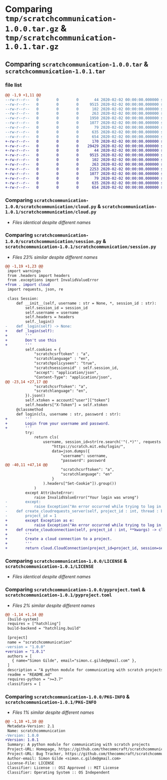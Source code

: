 # Comparing `tmp/scratchcommunication-1.0.0.tar.gz` & `tmp/scratchcommunication-1.0.1.tar.gz`

## Comparing `scratchcommunication-1.0.0.tar` & `scratchcommunication-1.0.1.tar`

### file list

```diff
@@ -1,9 +1,11 @@
--rw-r--r--   0        0        0       44 2020-02-02 00:00:00.000000 scratchcommunication-1.0.0/scratchcommunication/__init__.py
--rw-r--r--   0        0        0     9515 2020-02-02 00:00:00.000000 scratchcommunication-1.0.0/scratchcommunication/cloud.py
--rw-r--r--   0        0        0      102 2020-02-02 00:00:00.000000 scratchcommunication-1.0.0/scratchcommunication/exceptions.py
--rw-r--r--   0        0        0      263 2020-02-02 00:00:00.000000 scratchcommunication-1.0.0/scratchcommunication/headers.py
--rw-r--r--   0        0        0     1950 2020-02-02 00:00:00.000000 scratchcommunication-1.0.0/scratchcommunication/session.py
--rw-r--r--   0        0        0     1077 2020-02-02 00:00:00.000000 scratchcommunication-1.0.0/LICENSE
--rw-r--r--   0        0        0       79 2020-02-02 00:00:00.000000 scratchcommunication-1.0.0/README.md
--rw-r--r--   0        0        0      635 2020-02-02 00:00:00.000000 scratchcommunication-1.0.0/pyproject.toml
--rw-r--r--   0        0        0      654 2020-02-02 00:00:00.000000 scratchcommunication-1.0.0/PKG-INFO
+-rw-r--r--   0        0        0      170 2020-02-02 00:00:00.000000 scratchcommunication-1.0.1/Pipfile
+-rw-r--r--   0        0        0    29429 2020-02-02 00:00:00.000000 scratchcommunication-1.0.1/Pipfile.lock
+-rw-r--r--   0        0        0       44 2020-02-02 00:00:00.000000 scratchcommunication-1.0.1/scratchcommunication/__init__.py
+-rw-r--r--   0        0        0     9515 2020-02-02 00:00:00.000000 scratchcommunication-1.0.1/scratchcommunication/cloud.py
+-rw-r--r--   0        0        0      102 2020-02-02 00:00:00.000000 scratchcommunication-1.0.1/scratchcommunication/exceptions.py
+-rw-r--r--   0        0        0      263 2020-02-02 00:00:00.000000 scratchcommunication-1.0.1/scratchcommunication/headers.py
+-rw-r--r--   0        0        0     2253 2020-02-02 00:00:00.000000 scratchcommunication-1.0.1/scratchcommunication/session.py
+-rw-r--r--   0        0        0     1077 2020-02-02 00:00:00.000000 scratchcommunication-1.0.1/LICENSE
+-rw-r--r--   0        0        0       79 2020-02-02 00:00:00.000000 scratchcommunication-1.0.1/README.md
+-rw-r--r--   0        0        0      635 2020-02-02 00:00:00.000000 scratchcommunication-1.0.1/pyproject.toml
+-rw-r--r--   0        0        0      654 2020-02-02 00:00:00.000000 scratchcommunication-1.0.1/PKG-INFO
```

### Comparing `scratchcommunication-1.0.0/scratchcommunication/cloud.py` & `scratchcommunication-1.0.1/scratchcommunication/cloud.py`

 * *Files identical despite different names*

### Comparing `scratchcommunication-1.0.0/scratchcommunication/session.py` & `scratchcommunication-1.0.1/scratchcommunication/session.py`

 * *Files 23% similar despite different names*

```diff
@@ -1,19 +1,23 @@
 import warnings
 from .headers import headers
 from .exceptions import InvalidValueError
+from . import cloud
 import requests, json, re
 
 class Session:
     def __init__(self, username : str = None, *, session_id : str):
         self.session_id = session_id
         self.username = username
         self.headers = headers
         self._login()
-    def _login(self) -> None:
+    def _login(self):
+        '''
+        Don't use this
+        '''
         self.cookies = {
             "scratchcsrftoken" : "a",
             "scratchlanguage" : "en",
             "scratchpolicyseen": "true",
             "scratchsessionsid" : self.session_id,
             "accept": "application/json",
             "Content-Type": "application/json",
@@ -23,14 +27,17 @@
             "scratchcsrftoken": "a",
             "scratchlanguage": "en",
         }).json()
         self.xtoken = account["user"]["token"]
         self.headers["X-Token"] = self.xtoken
     @classmethod
     def login(cls, username : str, password : str):
+        '''
+        Login from your username and password.
+        '''
         try:
             return cls(
                 username, session_id=str(re.search('"(.*)"', requests.post(
                     "https://scratch.mit.edu/login/",
                     data=json.dumps({
                         "username": username,
                         "password": password
@@ -40,11 +47,14 @@
                         "scratchcsrftoken": "a",
                         "scratchlanguage": "en"
                     }
                 ).headers["Set-Cookie"]).group())
             )
         except AttributeError:
             raise InvalidValueError("Your login was wrong")
-        except:
-            raise Exception("An error occurred while trying to log in.")
-    def create_cloudrequests_server(self, project_id : int, thread : bool = True):
-        project_id = 1
+        except Exception as e:
+            raise Exception("An error occurred while trying to log in.") from e
+    def create_cloudconnection(self, project_id : int, **kwargs) -> cloud.CloudConnection:
+        '''
+        Create a cloud connection to a project.
+        '''
+        return cloud.CloudConnection(project_id=project_id, session=self, **kwargs)
```

### Comparing `scratchcommunication-1.0.0/LICENSE` & `scratchcommunication-1.0.1/LICENSE`

 * *Files identical despite different names*

### Comparing `scratchcommunication-1.0.0/pyproject.toml` & `scratchcommunication-1.0.1/pyproject.toml`

 * *Files 2% similar despite different names*

```diff
@@ -1,14 +1,14 @@
 [build-system]
 requires = ["hatchling"]
 build-backend = "hatchling.build"
 
 [project]
 name = "scratchcommunication"
-version = "1.0.0"
+version = "1.0.1"
 authors = [
   { name="Simon Gilde", email="simon.c.gilde@gmail.com" },
 ]
 description = "A python module for communicating with scratch projects"
 readme = "README.md"
 requires-python = ">=3.7"
 classifiers = [
```

### Comparing `scratchcommunication-1.0.0/PKG-INFO` & `scratchcommunication-1.0.1/PKG-INFO`

 * *Files 1% similar despite different names*

```diff
@@ -1,10 +1,10 @@
 Metadata-Version: 2.1
 Name: scratchcommunication
-Version: 1.0.0
+Version: 1.0.1
 Summary: A python module for communicating with scratch projects
 Project-URL: Homepage, https://github.com/thecommcraft/scratchcommunication
 Project-URL: Bug Tracker, https://github.com/thecommcraft/scratchcommunication/issues
 Author-email: Simon Gilde <simon.c.gilde@gmail.com>
 License-File: LICENSE
 Classifier: License :: OSI Approved :: MIT License
 Classifier: Operating System :: OS Independent
```

